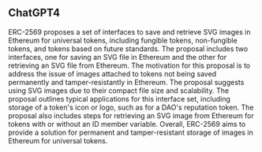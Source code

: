 ## ChatGPT4

ERC-2569 proposes a set of interfaces to save and retrieve SVG images in Ethereum for universal tokens, including fungible tokens, non-fungible tokens, and tokens based on future standards. The proposal includes two interfaces, one for saving an SVG file in Ethereum and the other for retrieving an SVG file from Ethereum. The motivation for this proposal is to address the issue of images attached to tokens not being saved permanently and tamper-resistantly in Ethereum. The proposal suggests using SVG images due to their compact file size and scalability. The proposal outlines typical applications for this interface set, including storage of a token's icon or logo, such as for a DAO's reputation token. The proposal also includes steps for retrieving an SVG image from Ethereum for tokens with or without an ID member variable. Overall, ERC-2569 aims to provide a solution for permanent and tamper-resistant storage of images in Ethereum for universal tokens.
